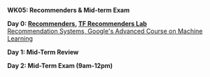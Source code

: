 **WK05: Recommenders & Mid-term Exam**  

**Day 0: [Recommenders](https://www.dropbox.com/s/4ctm2seq15fix9q/05-0%20Recommenders.pptx?dl=0), [TF Recommenders Lab](https://www.tensorflow.org/recommenders)**  
[Recommendation Systems, Google's Advanced Course on Machine Learning](https://developers.google.com/machine-learning/recommendation)  

**Day 1: Mid-Term Review**  

**Day 2: Mid-Term Exam (9am-12pm)**  
